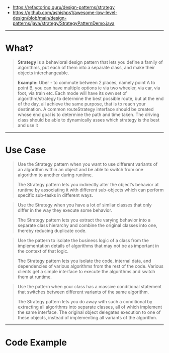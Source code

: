 
- https://refactoring.guru/design-patterns/strategy
- https://github.com/ashishps1/awesome-low-level-design/blob/main/design-patterns/java/strategy/StrategyPatternDemo.java

---
# What?

>**Strategy** is a behavioral design pattern that lets you define a family of algorithms, put each of them into a separate class, and make their objects interchangeable.
>
>**Example:** Uber - to commute between 2 places, namely point A to point B, you can have multiple options ie via two wheeler, via car, via foot, via train etc. Each mode will have its own set of algorithm/strategy to determine the best possible route, but at the end of the day, all achieve the same purpose, that is to reach your destination. A common routeStrategy interface should be created whose end goal is to determine the path and time taken. The driving class should be able to dynamically asses which strategy is the best and use it

---
# Use Case

>Use the Strategy pattern when you want to use different variants of an algorithm within an object and be able to switch from one algorithm to another during runtime. 
>
>	The Strategy pattern lets you indirectly alter the object’s behavior at runtime by associating it with different sub-objects which can perform specific sub-tasks in different ways.


>Use the Strategy when you have a lot of similar classes that only differ in the way they execute some behavior.	
>
>	The Strategy pattern lets you extract the varying behavior into a separate class hierarchy and combine the original classes into one, thereby reducing duplicate code.

>Use the pattern to isolate the business logic of a class from the implementation details of algorithms that may not be as important in the context of that logic. 
>
>	The Strategy pattern lets you isolate the code, internal data, and dependencies of various algorithms from the rest of the code. Various clients get a simple interface to execute the algorithms and switch them at runtime.

>Use the pattern when your class has a massive conditional statement that switches between different variants of the same algorithm. 
>
>	The Strategy pattern lets you do away with such a conditional by extracting all algorithms into separate classes, all of which implement the same interface. The original object delegates execution to one of these objects, instead of implementing all variants of the algorithm.


---

# Code Example

